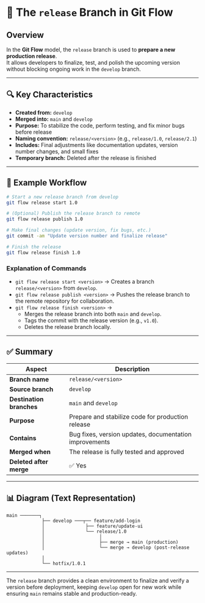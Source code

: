 # 🚀 The `release` Branch in Git Flow

## Overview

In the **Git Flow** model, the `release` branch is used to **prepare a new production release**.  
It allows developers to finalize, test, and polish the upcoming version without blocking ongoing work in the `develop` branch.

---

## 🔍 Key Characteristics

- **Created from:** `develop`  
- **Merged into:** `main` and `develop`  
- **Purpose:** To stabilize the code, perform testing, and fix minor bugs before release  
- **Naming convention:** `release/<version>` (e.g., `release/1.0`, `release/2.1`)  
- **Includes:** Final adjustments like documentation updates, version number changes, and small fixes  
- **Temporary branch:** Deleted after the release is finished  

---

## 🧭 Example Workflow

```bash
# Start a new release branch from develop
git flow release start 1.0

# (Optional) Publish the release branch to remote
git flow release publish 1.0

# Make final changes (update version, fix bugs, etc.)
git commit -am "Update version number and finalize release"

# Finish the release
git flow release finish 1.0
```

### Explanation of Commands

- `git flow release start <version>` → Creates a branch `release/<version>` from `develop`.  
- `git flow release publish <version>` → Pushes the release branch to the remote repository for collaboration.  
- `git flow release finish <version>` →  
  - Merges the release branch into both `main` and `develop`.  
  - Tags the commit with the release version (e.g., `v1.0`).  
  - Deletes the release branch locally.

---

## ✅ Summary

| **Aspect** | **Description** |
|-------------|-----------------|
| **Branch name** | `release/<version>` |
| **Source branch** | `develop` |
| **Destination branches** | `main` and `develop` |
| **Purpose** | Prepare and stabilize code for production release |
| **Contains** | Bug fixes, version updates, documentation improvements |
| **Merged when** | The release is fully tested and approved |
| **Deleted after merge** | ✅ Yes |

---

## 📊 Diagram (Text Representation)

```
main ───────┐
             ├── develop ───┬── feature/add-login
             │               ├── feature/update-ui
             │               └── release/1.0
             │                    │
             │                    ├── merge → main (production)
             │                    └── merge → develop (post-release updates)
             │
             └── hotfix/1.0.1
```

---

The `release` branch provides a clean environment to finalize and verify a version before deployment, keeping `develop` open for new work while ensuring `main` remains stable and production-ready.
